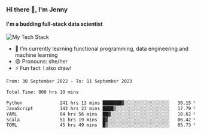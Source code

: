 ### Hi there 👋, I'm Jenny
#### I'm a budding full-stack data scientist

![My Tech Stack](https://github-readme-tech-stack.vercel.app/api/cards?fontFamily=Roboto+&lineCount=2&align=center&theme=catppuccin_mocha&line1=python%2Cpython%2C3776AB%3Bscala%2Cscala%2CDC322F%3Bdatabricks%2C&line2=amazonaws%2Caws%2C232F3E%3Bdatabricks%2CFF3621%3Bpytorch%2Cpytorch%2CEE4C2C%3Bdocker%2Cdocker%2C2496ED%3B)


- 🌱 I’m currently learning functional programming, data engineering and machine learning
- 😄 Pronouns: she/her 
- ⚡ Fun fact: I also draw! 

<!--START_SECTION:waka-->

```txt
From: 30 September 2022 - To: 11 September 2023

Total Time: 800 hrs 10 mins

Python              241 hrs 13 mins ███████▓░░░░░░░░░░░░░░░░░   30.15 %
JavaScript          142 hrs 23 mins ████▒░░░░░░░░░░░░░░░░░░░░   17.79 %
YAML                84 hrs 56 mins  ██▓░░░░░░░░░░░░░░░░░░░░░░   10.62 %
Scala               51 hrs 19 mins  █▓░░░░░░░░░░░░░░░░░░░░░░░   06.42 %
TOML                45 hrs 49 mins  █▒░░░░░░░░░░░░░░░░░░░░░░░   05.73 %
```

<!--END_SECTION:waka-->
